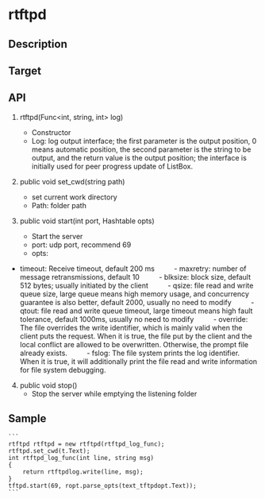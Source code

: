 # rtftpd

## Description

## Target

## API
1. rtftpd(Func<int, string, int> log)
    - Constructor
    - Log: log output interface; the first parameter is the output position, 0 means automatic position, the second parameter is the string to be output, and the return value is the output position; the interface is initially used for peer progress update of ListBox.

2. public void set_cwd(string path)
    - set current work directory
    - Path: folder path

3. public void start(int port, Hashtable opts)
    - Start the server
    - port: udp port, recommend 69
    - opts:
- timeout: Receive timeout, default 200 ms
         - maxretry: number of message retransmissions, default 10
         - blksize: block size, default 512 bytes; usually initiated by the client
         - qsize: file read and write queue size, large queue means high memory usage, and concurrency guarantee is also better, default 2000, usually no need to modify
         - qtout: file read and write queue timeout, large timeout means high fault tolerance, default 1000ms, usually no need to modify
         - override: The file overrides the write identifier, which is mainly valid when the client puts the request. When it is true, the file put by the client and the local conflict are allowed to be overwritten. Otherwise, the prompt file already exists.
         - fslog: The file system prints the log identifier. When it is true, it will additionally print the file read and write information for file system debugging.

4. public void stop()  
    - Stop the server while emptying the listening folder

## Sample
    ```
    rtftpd rtftpd = new rtftpd(rtftpd_log_func);
    rtftpd.set_cwd(t.Text);
    int rtftpd_log_func(int line, string msg)
    {
        return rtftpdlog.write(line, msg);
    }
    tftpd.start(69, ropt.parse_opts(text_tftpdopt.Text));
    ```